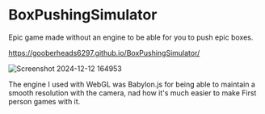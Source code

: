 # BoxPushingSimulator
Epic game made without an engine to be able for you to push epic boxes.

https://gooberheads6297.github.io/BoxPushingSimulator/


![Screenshot 2024-12-12 164953](https://github.com/user-attachments/assets/fb60953e-c2eb-49ce-8c41-e4220ce2b144)

The engine I used with WebGL was Babylon.js for being able to maintain a smooth resolution with the camera, nad how it's much easier to make First person games with it.
